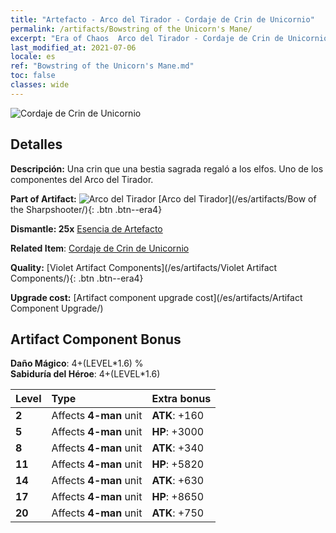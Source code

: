 ```yaml
---
title: "Artefacto - Arco del Tirador - Cordaje de Crin de Unicornio"
permalink: /artifacts/Bowstring of the Unicorn's Mane/
excerpt: "Era of Chaos  Arco del Tirador - Cordaje de Crin de Unicornio. Una crin que una bestia sagrada regaló a los elfos. Uno de los componentes del Arco del Tirador."
last_modified_at: 2021-07-06
locale: es
ref: "Bowstring of the Unicorn's Mane.md"
toc: false
classes: wide
---
```


 ![Cordaje de Crin de Unicornio](/images/t/artifact_40103.png)



## Detalles

 **Descripción:** Una crin que una bestia sagrada regaló a los elfos. Uno de los componentes del Arco del Tirador.

 **Part of Artifact:** ![Arco del Tirador](/images/t/icon_artifact_10.png) [Arco del Tirador](/es/artifacts/Bow of the Sharpshooter/){: .btn .btn--era4}

 **Dismantle: 25x** [Esencia de Artefacto](/ItemsES/con_905/)

 **Related Item**: [Cordaje de Crin de Unicornio](/ItemsES/art_105/)

 **Quality:** [Violet Artifact Components](/es/artifacts/Violet Artifact Components/){: .btn .btn--era4}

 **Upgrade cost:** [Artifact component upgrade cost](/es/artifacts/Artifact Component Upgrade/)

## Artifact Component Bonus

  **Daño Mágico**: 4+(LEVEL\*1.6) %<br/>**Sabiduría del Héroe**: 4+(LEVEL\*1.6)

  |  Level  | Type |    Extra bonus  | 
  |:--------|:-----|:----------------| 
  | **2** | Affects **4-man** unit | **ATK**: +160 | 
  | **5** | Affects **4-man** unit | **HP**: +3000 | 
  | **8** | Affects **4-man** unit | **ATK**: +340 | 
  | **11** | Affects **4-man** unit | **HP**: +5820 | 
  | **14** | Affects **4-man** unit | **ATK**: +630 | 
  | **17** | Affects **4-man** unit | **HP**: +8650 | 
  | **20** | Affects **4-man** unit | **ATK**: +750 | 
